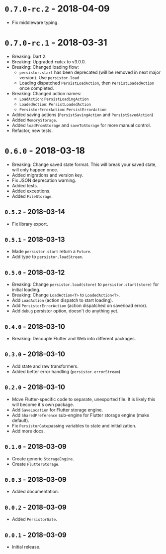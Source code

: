 # `0.7.0-rc.2` - 2018-04-09

* Fix middleware typing.

# `0.7.0-rc.1` - 2018-03-31

* Breaking: Dart 2.
* Breaking: Upgraded `redux` to v3.0.0.
* Breaking: Changed loading flow:
  * `persistor.start` has been deprecated (will be removed in next major version).
    Use `persistor.load`
  * Loading dispatched `PersistLoadAction`, then `PersistLoadedAction` once completed.
* Breaking: Changed action names:
  * `LoadAction`: `PersistLoadingAction`
  * `LoadedAction`: `PersistLoadedAction`
  * `PersistorErrorAction`: `PersistErrorAction`
* Added saving actions (`PersistSavingAction` and `PersistSavedAction`)
* Added `MemoryStorage`.
* Added `loadFromStorage` and `saveToStorage` for more manual control.
* Refactor, new tests.

# `0.6.0` - 2018-03-18

* Breaking: Change saved state format.
  This will break your saved state, will only happen once.
* Added migrations and version key.
* Fix JSON deprecation warning.
* Added tests.
* Added exceptions.
* Added `FileStorage`.

## `0.5.2` - 2018-03-14

* Fix library export.

## `0.5.1` - 2018-03-13

* Made `persistor.start` return a `Future`.
* Add type to `persistor.loadStream`.

## `0.5.0` - 2018-03-12

* Breaking: Change `persistor.load(store)` to
  `persistor.start(store)` for initial loading.
* Breaking: Change `LoadAction<T>` to `LoadedAction<T>`.
* Add `LoadAction` (action dispatch to start loading).
* Add `PersistorErrorAction` (action dispatched on save/load error).
* Add `debug` persistor option, doesn't do anything yet.

## `0.4.0` - 2018-03-10

* Breaking: Decouple Flutter and Web into different packages.

## `0.3.0` - 2018-03-10

* Add state and raw transformers.
* Added better error handling (`persistor.errorStream`)

## `0.2.0` - 2018-03-10

* Move Flutter-specific code to separate, unexported file.
  It is likely this will become it's own package.
* Add `SaveLocation` for Flutter storage engine.
* Add `SharedPreference` sub-engine for Flutter storage engine (make default).
* Fix `PersistorGate`passing variables to state and initialization.
* Add more docs.

## `0.1.0` - 2018-03-09

* Create generic `StorageEngine`.
* Create `FlutterStorage`.

## `0.0.3` - 2018-03-09

* Added documentation.

## `0.0.2` - 2018-03-09

* Added `PersistorGate`.

## `0.0.1` - 2018-03-09

* Initial release.
